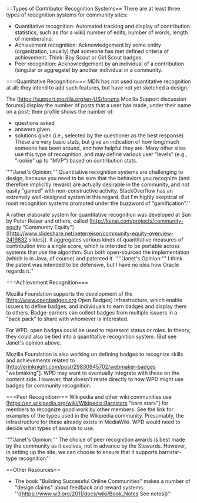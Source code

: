 ==Types of Contributor Recognition Systems==
There are at least three types of recognition systems for community sites:

* Quantitative recognition: Automated tracking and display of contribution statistics, such as (for a wiki) number of edits, number of words, length of membership.
* Achievement recognition: Acknowledgement by some entity (organization, usually) that someone has met defined criteria of achievement. Think: Boy Scout or Girl Scout badges.
* Peer recognition: Acknowledgement by an individual of a contribution (singular or aggregate) by another individual in a community.

===Quantitative Recognition===
MDN has not used quantitative recognition at all; they intend to add such features, but have not yet sketched a design.

The [https://support.mozilla.org/en-US/forums Mozilla Support discussion forums] display the number of posts that a user has made, under their name on a post; their profile shows the number of:
* questions asked
* answers given
* solutions given (i.e., selected by the questioner as the best response)
These are very basic stats, but give an indication of how long/much someone has been around, and how helpful they are. Many other sites use this type of recognition, and may define various user "levels" (e.g., "rookie" up to "MVP") based on contribution stats.

'''''Janet's Opinion:''' Quantitative recognition systems are challenging to design, because you need to be sure that the behaviors you recognize (and therefore implicitly reward) are actually desirable in the community, and not easily "gamed" with non-constructive activity. StackOverflow has an extremely well-designed system in this regard. But I'm highly skeptical of most recognition systems promoted under the buzzword of "gamification".''

A rather elaborate system for quantitative recognition was developed at Sun by Peter Reiser and others, called [http://kenai.com/projects/community-equity "Community Equity"] ([http://www.slideshare.net/peterreiser/community-equity-overview-2419832 slides]). It aggregates various kinds of quantitative measures of contribution into a single score, which is intended to be portable across systems that use the algorithm. Sun both open-sourced the implementation (which is in Java, of course) and patented it. '''''Janet's Opinion:''' I think the patent was intended to be defensive, but I have no idea how Oracle regards it.''

===Achievement Recognition===

Mozilla Foundation supports the development of the [http://www.openbadges.org Open Badges] Infrastructure, which enable issuers to define badges, and individuals to earn badges and display them to others. Badge-earners can collect badges from multiple issuers in a "back pack" to share with whomever is interested.

For WPD, open badges could be used to represent status or roles. In theory, they could also be tied into a quantitative recognition system. (But see Janet's opinion above.

Mozilla Foundation is also working on defining badges to recognize skills and achievements related to [http://erinknight.com/post/29830945702/webmaker-badges "webmaking"]. WPD may want to eventually integrate with these on the content side. However, that doesn't relate directly to how WPD might use badges for community recognition.

===Peer Recognition===
Wikipedia and other wiki communities use [https://en.wikipedia.org/wiki/Wikipedia:Barnstars "barn stars"] for members to recognize good work by other members. See the link for examples of the types used in the Wikipedia community. Presumably, the infrastructure for these already exists in MediaWiki. WPD would need to decide what types of awards to use. 

'''''Janet's Opinion:''' The choice of peer recognition awards is best made by the community as it evolves, not in advance by the Stewards. However, in setting up the site, we can choose to ensure that it supports barnstar-type recognition.''

==Other Resources==
* The book "Building Successful Online Communities" makes a number of "design claims" about feedback and reward systems. ''([https://www.w3.org/2011/docs/wiki/Book_Notes See notes])''